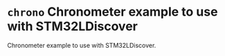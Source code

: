 `chrono` Chronometer example to use with STM32LDiscover
=======================================================

Chronometer example to use with STM32LDiscover.
